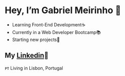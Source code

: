 # Hey, I’m Gabriel Meirinho 👋

- Learning Front-End Development☕
- Currently in a Web Developer Bootcamp📚
- Starting new projects🚀

## My [Linkedin](https://www.linkedin.com/in/gabriel-m-7182bb1b6/https://www.linkedin.com/in/gabriel-m-7182bb1b6/)💼

ᴘᴛ Living in Lisbon, Portugal
